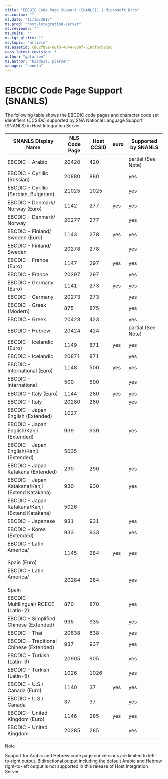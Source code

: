 ```yaml
---
title: "EBCDIC Code Page Support (SNANLS)1 | Microsoft Docs"
ms.custom: ""
ms.date: "11/30/2017"
ms.prod: "host-integration-server"
ms.reviewer: ""
ms.suite: ""
ms.tgt_pltfrm: ""
ms.topic: "article"
ms.assetid: cd02fb8e-68f8-4844-930f-518df5c99356
caps.latest.revision: 3
author: "gplarsen"
ms.author: "hisdocs; plarsen"
manager: "anneta"
---
```

# EBCDIC Code Page Support (SNANLS)
The following table shows the EBCDIC code pages and character code set identifiers (CCSIDs) supported by SNA National Language Support (SNANLS) in Host Integration Server.  
  
|SNANLS Display Name|NLS Code Page|Host CCSID|euro|Supported by SNANLS|  
|-------------------------|-------------------|----------------|----------|-------------------------|  
|EBCDIC - Arabic|20420|420||partial (See Note)|  
|EBCDIC - Cyrillic (Russian)|20880|880||yes|  
|EBCDIC - Cyrillic (Serbian, Bulgarian)|21025|1025||yes|  
|EBCDIC - Denmark/ Norway (Euro)|1142|277|yes|yes|  
|EBCDIC - Denmark/ Norway|20277|277||yes|  
|EBCDIC - Finland/ Sweden (Euro)|1143|278|yes|yes|  
|EBCDIC - Finland/ Sweden|20278|278||yes|  
|EBCDIC - France (Euro)|1147|297|yes|yes|  
|EBCDIC - France|20297|297||yes|  
|EBCDIC - Germany (Euro)|1141|273|yes|yes|  
|EBCDIC - Germany|20273|273||yes|  
|EBCDIC - Greek (Modern)|875|875||yes|  
|EBCDIC - Greek|20423|423||yes|  
|EBCDIC - Hebrew|20424|424||partial (See Note)|  
|EBCDIC - Icelandic (Euro)|1149|871|yes|yes|  
|EBCDIC - Icelandic|20871|871||yes|  
|EBCDIC - International (Euro)|1148|500|yes|yes|  
|EBCDIC - International|500|500||yes|  
|EBCDIC - Italy (Euro)|1144|280|yes|yes|  
|EBCDIC - Italy|20280|280||yes|  
|EBCDIC - Japan English (Extended)|1027||||  
|EBCDIC - Japan English/Kanji (Extended)|939|939||yes|  
|EBCDIC - Japan English/Kanji (Extended)|5035||||  
|EBCDIC - Japan Katakana (Extended)|290|290||yes|  
|EBCDIC - Japan Katakana/Kanji (Extend Katakana)|930|930||yes|  
|EBCDIC - Japan Katakana/Kanji (Extend Katakana)|5026||||  
|EBCDIC - Japanese|931|931||yes|  
|EBCDIC - Korea (Extended)|933|933||yes|  
|EBCDIC - Latin America/<br /><br /> Spain (Euro)|1145|284|yes|yes|  
|EBCDIC - Latin America/<br /><br /> Spain|20284|284||yes|  
|EBCDIC - Multilingual/ ROECE (Latin-2)|870|870||yes|  
|EBCDIC - Simplified Chinese (Extended)|935|935||yes|  
|EBCDIC - Thai|20838|838||yes|  
|EBCDIC - Traditional Chinese (Extended)|937|937||yes|  
|EBCDIC - Turkish (Latin-3)|20905|905||yes|  
|EBCDIC - Turkish (Latin-5)|1026|1026||yes|  
|EBCDIC - U.S./ Canada (Euro)|1140|37|yes|yes|  
|EBCDIC - U.S./ Canada|37|37||yes|  
|EBCDIC - United Kingdom (Euro)|1146|285|yes|yes|  
|EBCDIC - United Kingdom|20285|285||yes|  
  
> [!NOTE]
>  Support for Arabic and Hebrew code page conversions are limited to left-to-right output. Bidirectional output including the default Arabic and Hebrew right-to-left output is not supported in this release of Host Integration Server.